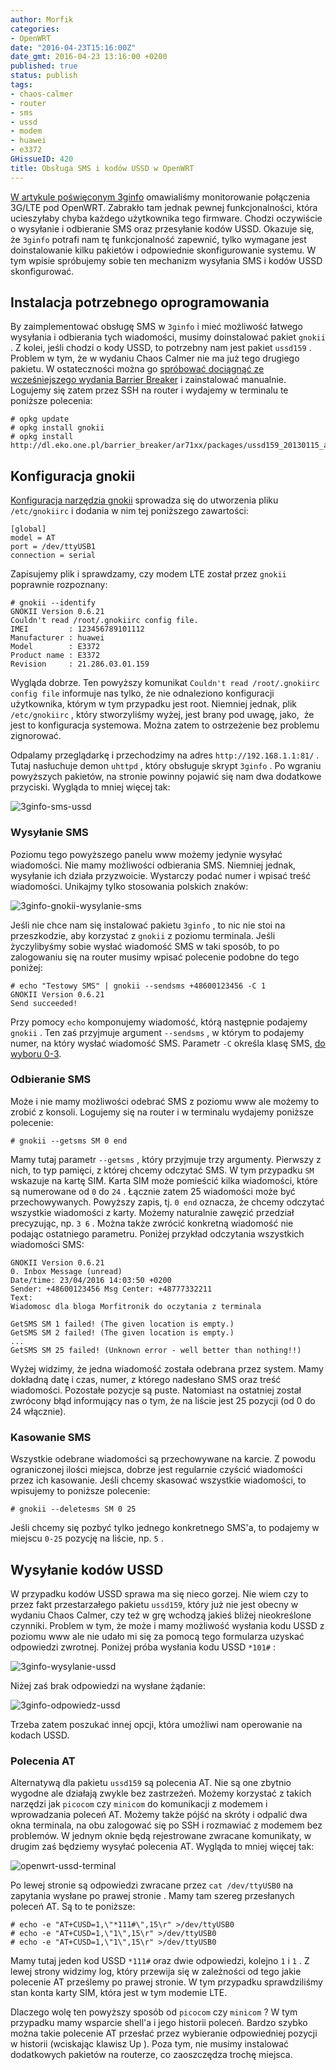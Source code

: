 ```yaml
---
author: Morfik
categories:
- OpenWRT
date: "2016-04-23T15:16:00Z"
date_gmt: 2016-04-23 13:16:00 +0200
published: true
status: publish
tags:
- chaos-calmer
- router
- sms
- ussd
- modem
- huawei
- e3372
GHissueID: 420
title: Obsługa SMS i kodów USSD w OpenWRT
---
```


[W artykule poświęconym 3ginfo](/post/monitor-polaczenia-3glte-w-openwrt-3ginfo/)
omawialiśmy monitorowanie połączenia 3G/LTE pod OpenWRT. Zabrakło tam jednak pewnej funkcjonalności,
która ucieszyłaby chyba każdego użytkownika tego firmware. Chodzi oczywiście o wysyłanie i
odbieranie SMS oraz przesyłanie kodów USSD. Okazuje się, że `3ginfo` potrafi nam tę funkcjonalność
zapewnić, tylko wymagane jest doinstalowanie kilku pakietów i odpowiednie skonfigurowanie systemu. W
tym wpisie spróbujemy sobie ten mechanizm wysyłania SMS i kodów USSD skonfigurować.

<!--more-->
## Instalacja potrzebnego oprogramowania

By zaimplementować obsługę SMS w `3ginfo` i mieć możliwość łatwego wysyłania i odbierania tych
wiadomości, musimy doinstalować pakiet `gnokii` . Z kolei, jeśli chodzi o kody USSD, to potrzebny
nam jest pakiet `ussd159` . Problem w tym, że w wydaniu Chaos Calmer nie ma już tego drugiego
pakietu. W ostateczności można go [spróbować dociągnąć ze wcześniejszego wydania Barrier
Breaker](http://eko.one.pl/forum/viewtopic.php?id=13189) i zainstalować manualnie. Logujemy się
zatem przez SSH na router i wydajemy w terminalu te poniższe polecenia:

    # opkg update
    # opkg install gnokii
    # opkg install http://dl.eko.one.pl/barrier_breaker/ar71xx/packages/ussd159_20130115_ar71xx.ipk

## Konfiguracja gnokii

[Konfiguracja narzędzia gnokii](http://wiki.gnokii.org/index.php/Main_Page) sprowadza się do
utworzenia pliku `/etc/gnokiirc` i dodania w nim tej poniższego zawartości:

    [global]
    model = AT
    port = /dev/ttyUSB1
    connection = serial

Zapisujemy plik i sprawdzamy, czy modem LTE został przez `gnokii` poprawnie rozpoznany:

    # gnokii --identify
    GNOKII Version 0.6.21
    Couldn't read /root/.gnokiirc config file.
    IMEI         : 123456789101112
    Manufacturer : huawei
    Model        : E3372
    Product name : E3372
    Revision     : 21.286.03.01.159

Wygląda dobrze. Ten powyższy komunikat `Couldn't read /root/.gnokiirc config file` informuje nas
tylko, że nie odnaleziono konfiguracji użytkownika, którym w tym przypadku jest root. Niemniej
jednak, plik `/etc/gnokiirc` , który stworzyliśmy wyżej, jest brany pod uwagę, jako,  że jest to
konfiguracja systemowa. Można zatem to ostrzeżenie bez problemu zignorować.

Odpalamy przeglądarkę i przechodzimy na adres `http://192.168.1.1:81/` . Tutaj nasłuchuje demon
`uhttpd` , który obsługuje skrypt `3ginfo` . Po wgraniu powyższych pakietów, na stronie powinny
pojawić się nam dwa dodatkowe przyciski. Wygląda to mniej więcej tak:

![3ginfo-sms-ussd](/img/2016/04/1.3ginfo-sms-ussd.png#big)

### Wysyłanie SMS

Poziomu tego powyższego panelu www możemy jedynie wysyłać wiadomości. Nie mamy możliwości odbierania
SMS. Niemniej jednak, wysyłanie ich działa przyzwoicie. Wystarczy podać numer i wpisać treść
wiadomości. Unikajmy tylko stosowania polskich znaków:

![3ginfo-gnokii-wysylanie-sms](/img/2016/04/2.3ginfo-gnokii-wysylanie-sms.png#medium)

Jeśli nie chce nam się instalować pakietu `3ginfo` , to nic nie stoi na przeszkodzie, aby korzystać
z `gnokii` z poziomu terminala. Jeśli życzylibyśmy sobie wysłać wiadomość SMS w taki sposób, to po
zalogowaniu się na router musimy wpisać polecenie podobne do tego poniżej:

    # echo "Testowy SMS" | gnokii --sendsms +48600123456 -C 1
    GNOKII Version 0.6.21
    Send succeeded!

Przy pomocy `echo` komponujemy wiadomość, którą następnie podajemy `gnokii` . Ten zaś przyjmuje
argument `--sendsms` , w którym to podajemy numer, na który wysłać wiadomość SMS. Parametr `-C`
określa klasę SMS, [do
wyboru 0-3](http://devlib.symbian.slions.net/s3/GUID-CBFDD753-BAE3-5C40-B947-EB8CDA11CD23.html).

### Odbieranie SMS

Może i nie mamy możliwości odebrać SMS z poziomu www ale możemy to zrobić z konsoli. Logujemy się na
router i w terminalu wydajemy poniższe polecenie:

    # gnokii --getsms SM 0 end

Mamy tutaj parametr `--getsms` , który przyjmuje trzy argumenty. Pierwszy z nich, to typ pamięci, z
której chcemy odczytać SMS. W tym przypadku `SM` wskazuje na kartę SIM. Karta SIM może pomieścić
kilka wiadomości, które są numerowane od `0` do `24` . Łącznie zatem 25 wiadomości może być
przechowywanych. Powyższy zapis, tj. `0 end` oznacza, że chcemy odczytać wszystkie wiadomości z
karty. Możemy naturalnie zawęzić przedział precyzując, np. `3 6` . Można także zwrócić konkretną
wiadomość nie podając ostatniego parametru. Poniżej przykład odczytania wszystkich wiadomości SMS:

    GNOKII Version 0.6.21
    0. Inbox Message (unread)
    Date/time: 23/04/2016 14:03:50 +0200
    Sender: +48600123456 Msg Center: +48777332211
    Text:
    Wiadomosc dla bloga Morfitronik do oczytania z terminala

    GetSMS SM 1 failed! (The given location is empty.)
    GetSMS SM 2 failed! (The given location is empty.)
    ...
    GetSMS SM 25 failed! (Unknown error - well better than nothing!!)

Wyżej widzimy, że jedna wiadomość została odebrana przez system. Mamy dokładną datę i czas, numer, z
którego nadesłano SMS oraz treść wiadomości. Pozostałe pozycje są puste. Natomiast na ostatniej
został zwrócony błąd informujący nas o tym, że na liście jest 25 pozycji (od 0 do 24 włącznie).

### Kasowanie SMS

Wszystkie odebrane wiadomości są przechowywane na karcie. Z powodu ograniczonej ilości miejsca,
dobrze jest regularnie czyścić wiadomości przez ich kasowanie. Jeśli chcemy skasować wszystkie
wiadomości, to wpisujemy to poniższe polecenie:

    # gnokii --deletesms SM 0 25

Jeśli chcemy się pozbyć tylko jednego konkretnego SMS'a, to podajemy w miejscu `0-25` pozycję na
liście, np. `5` .

## Wysyłanie kodów USSD

W przypadku kodów USSD sprawa ma się nieco gorzej. Nie wiem czy to przez fakt przestarzałego pakietu
`ussd159`, który już nie jest obecny w wydaniu Chaos Calmer, czy też w grę wchodzą jakieś bliżej
nieokreślone czynniki. Problem w tym, że może i mamy możliwość wysłania kodu USSD z poziomu www ale
nie udało mi się za pomocą tego formularza uzyskać odpowiedzi zwrotnej. Poniżej próba wysłania kodu
USSD `*101#` :

![3ginfo-wysylanie-ussd](/img/2016/04/3.3ginfo-wysylanie-ussd.png#medium)

Niżej zaś brak odpowiedzi na wysłane żądanie:

![3ginfo-odpowiedz-ussd](/img/2016/04/4.3ginfo-odpowiedz-ussd.png#medium)

Trzeba zatem poszukać innej opcji, która umożliwi nam operowanie na kodach USSD.

### Polecenia AT

Alternatywą dla pakietu `ussd159` są polecenia AT. Nie są one zbytnio wygodne ale działają zwykle
bez zastrzeżeń. Możemy korzystać z takich narzędzi jak `picocom` czy `minicom` do komunikacji z
modemem i wprowadzania poleceń AT. Możemy także pójść na skróty i odpalić dwa okna terminala, na obu
zalogować się po SSH i rozmawiać z modemem bez problemów. W jednym oknie będą rejestrowane zwracane
komunikaty, w drugim zaś będziemy wysyłać polecenia AT. Wygląda to mniej więcej tak:

![openwrt-ussd-terminal](/img/2016/04/5.openwrt-ussd-terminal.png#huge)

Po lewej stronie są odpowiedzi zwracane przez `cat /dev/ttyUSB0` na zapytania wysłane po prawej
stronie . Mamy tam szereg przesłanych poleceń AT. Są to te poniższe:

    # echo -e "AT+CUSD=1,\"*111#\",15\r" >/dev/ttyUSB0
    # echo -e "AT+CUSD=1,\"1\",15\r" >/dev/ttyUSB0
    # echo -e "AT+CUSD=1,\"1\",15\r" >/dev/ttyUSB0

Mamy tutaj jeden kod USSD `*111#` oraz dwie odpowiedzi, kolejno `1` i `1` . Z lewej strony widzimy
log, który przewija się w zależności od tego jakie polecenie AT prześlemy po prawej stronie. W tym
przypadku sprawdziliśmy stan konta karty SIM, która jest w tym modemie LTE.

Dlaczego wolę ten powyższy sposób od `picocom` czy `minicom` ? W tym przypadku mamy wsparcie shell'a
i jego historii poleceń. Bardzo szybko można takie polecenie AT przesłać przez wybieranie
odpowiedniej pozycji w historii (wciskając klawisz Up ). Poza tym, nie musimy instalować dodatkowych
pakietów na routerze, co zaoszczędza trochę miejsca.
